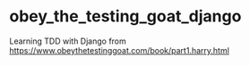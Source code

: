 # obey_the_testing_goat_django
Learning TDD with Django from https://www.obeythetestinggoat.com/book/part1.harry.html
